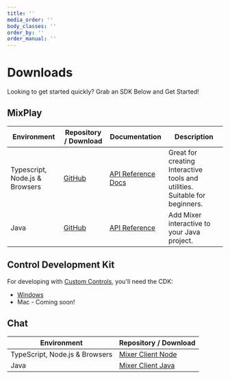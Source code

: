 ```yaml
---
title: ''
media_order: ''
body_classes: ''
order_by: ''
order_manual: ''
---
```


# Downloads

Looking to get started quickly? Grab an SDK Below and Get Started!

## MixPlay

| Environment                    | Repository / Download                                                 | Documentation                                                                                                                           | Description                                                                                                             |
| ------------------------------ | --------------------------------------------------------------------- | --------------------------------------------------------------------------------------------------------------------------------------- | ----------------------------------------------------------------------------------------------------------------------- |
| Typescript, Node.js & Browsers | [GitHub](https://github.com/mixer/interactive-node)                   | [API Reference Docs](https://mixer.github.io/interactive-node)                                                                          | Great for creating Interactive tools and utilities. Suitable for beginners.                                             |
| Java                           | [GitHub](https://github.com/mixer/interactive-java)                   | [API Reference](https://mixer.github.io/interactive-java)                                                                               | Add Mixer interactive to your Java project.                                                                             |

## Control Development Kit

For developing with [Custom Controls](/guides/mixplay/customcontrols/introduction), you'll need the CDK:

- [Windows](https://aka.ms/MixerCDK)
- Mac - Coming soon!

## Chat

| Environment                    | Repository / Download                                          |
| ------------------------------ | -------------------------------------------------------------- |
| TypeScript, Node.js & Browsers | [Mixer Client Node](https://github.com/mixer/client-node)      |
| Java                           | [Mixer Client Java](https://github.com/mixer/beam-client-java) |
